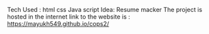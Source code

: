 Tech Used :
html
css
Java script
Idea: Resume macker 
The project is hosted in the internet link to the website is : https://mayukh549.github.io/cops2/
